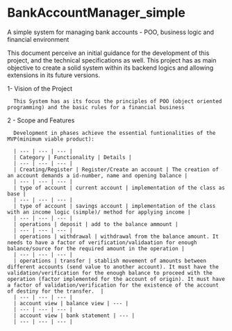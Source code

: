 # BankAccountManager_simple
A simple system for  managing bank accounts - POO, business logic and financial environment 

  This document perceive an initial guidance for the development of this project, and the technical specifications as well. This project has as main objective to create a solid system within its backend logics and allowing extensions in its future versions.

  1- Vision of the Project

      This System has as its focus the principles of POO (object oriented programming) and the basic rules for a financial business 

  2 - Scope and Features

      Development in phases achieve the essential funtionalities of the MVP(minimum viable product):

      | --- | --- | --- |  
      | Category | Functionality | Details |
      | --- | --- | --- |
      | Creating/Register | Register/Create an account | The creation of an account demands a id-number, name and opening balance |
      | --- | --- | --- |
      | type of account | current account | implementation of the class as base |
      | --- | --- | --- |
      | type of account | savings account | implementation of the class with an income logic (simple)/ method for applying income |
      | --- | --- | --- |
      | operations | deposit | add to the balance ammount |
      | --- | --- | --- |
      | operations | withdrawal | withdrawal from the balance amount. It needs to have a factor of verification/validaation for enough balance/source for the required amount in the operation |
      | --- | --- | --- |
      | operations | transfer | stablish movement of amounts between different accounts (send value to another account). It must have the validation/verification for the enough balance to proceed with the operation (factor implemented for the account of origin). It must have a factor of validation/verification for the existence of the account of destiny for the transfer.  |
      | --- | --- | --- |
      | account view | balance view | --- |
      | --- | --- | --- |
      | account view | bank statement | --- |
      | --- | --- | --- |
      
